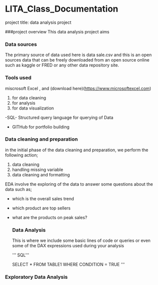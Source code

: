 # LITA_Class_Documentation

project title: data analysis project 

###project overview
This data analysis project aims 


### Data sources
The primary source of data used here is data sale.csv and this is an open sources data that can be freely downloaded from an open source online such as kaggle or FRED or any other data repository site.

### Tools used 
miscrosoft Excel , and (download here)(https://www.microsoftexcel.com)
1. for data cleaning
2. for analysis
3. for data visualization

-SQL- Structured query language for querying of Data 
- GITHub for portfolio building

 ### Data cleaning and preparation 
 in the initial phase of the data cleaning and preparation, we perform the following action;
 1. data cleaning
 2. handling missing variable
 3. data cleaning and formatting


EDA involve the exploring of the data to answer some questions about the data such as;
- which is the overall sales trend
- which product are top sellers
- what are the products on peak sales?

  ### Data Analysis
  This is where we include some basic lines of code or queries or even some of the DAX expressions used during your analysis

  ''' SQL'''

  SELECT * FROM TABLE1
  WHERE CONDITION = TRUE
  '''


### Exploratory Data Analysis

 


